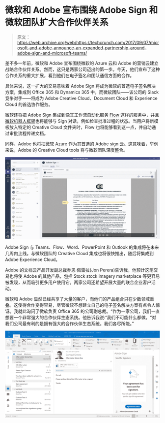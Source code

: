 # 微软和 Adobe 宣布围绕 Adobe Sign 和微软团队扩大合作伙伴关系 

> 原文：<https://web.archive.org/web/https://techcrunch.com/2017/09/07/microsoft-and-adobe-announce-an-expanded-partnership-around-adobe-sign-and-microsoft-teams/>

差不多一年前，微软和 Adobe 宣布围绕微软的 Azure 云和 Adobe 的营销云建立战略合作伙伴关系。然而，这只是两家公司迈出的第一步。今天，他们宣布了这种合作关系的重大扩展，看到他们在电子签名和团队通信方面的合作。

具体来说，这一扩大的交易意味着 Adobe Sign 将成为微软的首选电子签名解决方案，集成到 Office 365 和 Dynamics 365 中，而微软团队——该公司的 Slack 竞争对手——将成为 Adobe Creative Cloud、Document Cloud 和 Experience Cloud 的首选协作服务。

微软还将把 Adobe Sign 集成到像其工作流自动化服务 [Flow](https://web.archive.org/web/20221006114159/https://flow.microsoft.com/en-us/) 这样的服务中，并且[微软机器人框架](https://web.archive.org/web/20221006114159/https://dev.botframework.com/)也将能够与 Sign 对话，例如检查批准过程的状态。当用户将新模板放入特定的 Creative Cloud 文件夹时，Flow 也将能够看到这一点，并自动通过审批流程传递文档。

同样，Adobe 也将把微软 Azure 作为其首选的 Adobe sign 云。这意味着，举例来说，Adobe 的 Creative Cloud tools 将与微软团队深度整合。

[![](img/800d74b794d40f340e739648b083ab4c.png)](https://web.archive.org/web/20221006114159/https://beta.techcrunch.com/wp-content/uploads/2017/09/mfst-teams_adobe-sign.png)

Adobe Sign 与 Teams、Flow、Word、PowerPoint 和 Outlook 的集成将在未来几周内上线。与微软团队的 Creative Cloud 集成也将很快推出，随后将集成到 Adobe Experience Cloud。

Adobe 的文档云产品开发副总裁乔恩·佩雷拉(Jon Perera)告诉我，他预计这笔交易也将使 Adobe 的其他产品，包括 Stock stock imagery marketplace 等更容易被发现，从而吸引更多用户使用它。两家公司还希望开展大量的联合企业客户活动。

微软和 Adobe 显然已经共享了大量的客户，而他们的产品组合只在少数领域重叠。这使得合作变得容易，尽管微软不想建立自己的电子签名解决方案有点令人惊讶。我就此询问了微软负责 Office 365 的公司副总裁。“作为一家公司，我们一直想要一个非常强大的合作伙伴生态系统。他告诉我说:“我们不可能什么都做。“对我们公司最有利的是拥有强大的合作伙伴生态系统。我们各尽所能。”

[![](img/4414d9c92792d5b7bf52045ad0637b6d.png)](https://web.archive.org/web/20221006114159/https://beta.techcrunch.com/wp-content/uploads/2017/09/msft-outlook_adobe-sign.png)